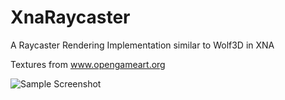 XnaRaycaster
============

A Raycaster Rendering Implementation similar to Wolf3D in XNA

Textures from www.opengameart.org


![Sample Screenshot](http://i.imgur.com/wNGCbgb.png)

